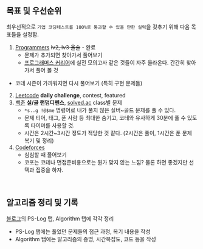 ## 목표 및 우선순위
최우선적으로 `기업 코딩테스트를 100%로 통과할 수 있을 만한 실력`을 갖추기 위해 다음 목표들을 설정함.
1. [Programmers](programmers.co.kr) ~~lv2, lv3 올솔~~ - 완료
    - 문제가 추가되면 찾아가서 풀어보기
    - [프로그래머스 커리어](https://career.programmers.co.kr/)에 실전 모의고사 같은 것들이 자주 올라온다. 간간히 찾아가서 풀어 볼 것
- 코테 시즌이 가까워지면 다시 풀어보기 (특히 구현 문제들)
2. [Leetcode](leetcode.com) **daily challenge**, contest, featured
3. [백준](acmicpc.net) **실/골 랜덤디펜스**, [solved.ac](solved.ac) class별 문제
    - `*s..g !@$me` 명령어로 내가 풀지 않은 실버~골드 문제를 풀 수 있다.
    - 문제 티어, 태그, 푼 사람 등 최대한 숨기고, 코테와 유사하게 30분에 풀 수 있도록 타이머를 사용할 것.
    - 시간은 2시간~3시간 정도가 적당한 것 같다. (2시간은 풀이, 1시간은 푼 문제 복기 및 정리)
5. [Codeforces](codeforces.com)
    - 심심할 때 풀어보기
    - 코포는 코테나 면접준비용으로는 뭔가 맞지 않는 느낌? 물론 하면 좋겠지만 선택과 집중을 하자.

<br>

## 알고리즘 정리 및 기록
[블로그](hyelie.tistory.com)의 PS-Log 탭, Algorithm 탭에 각각 정리
- PS-Log 탭에는 풀었던 문제들의 접근 과정, 복기 내용을 작성
- Algorithm 탭에는 알고리즘의 증명, 시간복잡도, 코드 등을 작성